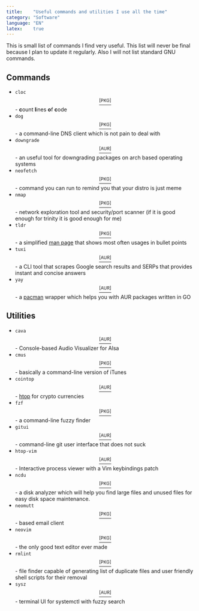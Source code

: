 ```yaml
---
title:	  "Useful commands and utilities I use all the time"
category: "Software"
language: "EN"
latex:    true
---
```


This is small list of commands I find very useful. This list will never be final 
because I plan to update it regularly. Also I will not list standard GNU commands.

## Commands
- `cloc`[$$^{\text{[PKG]}}$$](https://archlinux.org/packages/community/any/cloc/) - **c**ount **l**ines **o**f **c**ode
- `dog`[$$^{\text{[PKG]}}$$](https://archlinux.org/packages/community/x86_64/dog/) - a command-line DNS client which is not pain to deal with
- `downgrade`[$$^{\text{[AUR]}}$$](https://aur.archlinux.org/packages/downgrade/) - an useful tool for downgrading packages on arch based operating systems
- `neofetch`[$$^{\text{[PKG]}}$$](https://archlinux.org/packages/community/any/neofetch/) - command you can run to remind you that your distro is just meme
- `nmap`[$$^{\text{[PKG]}}$$](https://archlinux.org/packages/extra/x86_64/nmap/) - network exploration tool and security/port scanner (if it is good enough for trinity it is good enough for me)
- `tldr`[$$^{\text{[PKG]}}$$](https://archlinux.org/packages/community/any/tldr/) - a simplified [man page](https://www.man7.org/linux/man-pages/man1/man.1.html) that shows most often usages in bullet points
- `tuxi`[$$^{\text{[AUR]}}$$](https://aur.archlinux.org/packages/tuxi-git/) - a CLI tool that scrapes Google search results and SERPs that provides instant and concise answers
- `yay`[$$^{\text{[AUR]}}$$](https://aur.archlinux.org/packages/yay/) - a [pacman](https://archlinux.org/pacman/) wrapper which helps you with AUR packages written in GO

## Utilities
- `cava`[$$^{\text{[AUR]}}$$](https://aur.archlinux.org/packages/cava/) - Console-based Audio Visualizer for Alsa
- `cmus`[$$^{\text{[PKG]}}$$](https://archlinux.org/packages/?name=cmus) - basically a command-line version of iTunes
- `cointop`[$$^{\text{[AUR]}}$$](https://aur.archlinux.org/packages/cointop/) - [htop](https://man.archlinux.org/man/htop.1.en) for crypto currencies
- `fzf`[$$^{\text{[PKG]}}$$](https://archlinux.org/packages/community/x86_64/fzf/) - a command-line fuzzy finder
- `gitui`[$$^{\text{[AUR]}}$$](https://archlinux.org/packages/community/x86_64/gitui/) - command-line git user interface that does not suck
- `htop-vim`[$$^{\text{[AUR]}}$$](https://aur.archlinux.org/packages/htop-vim-git/) - Interactive process viewer with a Vim keybindings patch
- `ncdu`[$$^{\text{[PKG]}}$$](https://archlinux.org/packages/community/x86_64/ncdu/) - a disk analyzer which will help you find large files and unused files for easy disk space maintenance.
- `neomutt`[$$^{\text{[PKG]}}$$](https://archlinux.org/packages/community/x86_64/neomutt/) - based email client
- `neovim`[$$^{\text{[PKG]}}$$](https://archlinux.org/packages/?name=neovim) - the only good text editor ever made
- `rmlint`[$$^{\text{[PKG]}}$$](https://archlinux.org/packages/community/x86_64/rmlint/) - file finder capable of generating list of duplicate files and user friendly shell scripts for their removal
- `sysz`[$$^{\text{[AUR]}}$$](https://aur.archlinux.org/packages/sysz/) - terminal UI for systemctl with fuzzy search
